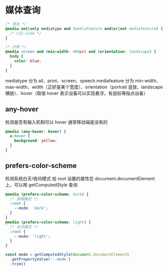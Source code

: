 # 媒体查询

```css
/* 语法 */
@media not|only mediatype and (mediafeature and|or|not mediafeature) {
  /* CSS-Code */
}

/* 示例 */
@media screen and (min-width: 400px) and (orientation: landscape) {
  body {
    color: blue;
  }
}
```

mediatype 分为 all、print、screen、speech
mediafeature 分为 min-width、max-width、width（正好是某个宽度）、orientation（portrait 竖放、landscape 横放）、hover（取值 hover 表示设备可以实现悬浮，有鼠标等指点设备）

## any-hover

检测是否有输入机制可以 hover
通常移动端是没有的

```css
@media (any-hover: hover) {
  a:hover {
    background: yellow;
  }
}
```

## prefers-color-scheme

检测系统白天/夜间模式
给 root 设置的属性在 document.documentElement 上，可以用 getComputedStyle 查询

```css
@media (prefers-color-scheme: dark) {
  /* 黑暗模式 */
  :root {
    --mode: 'dark';
  }
}
@media (prefers-color-scheme: light) {
  /* 白天模式 */
  :root {
    --mode: 'light';
  }
}
```

```js
const mode = getComputedStyle(document.documentElement)
  .getPropertyValue('--mode')
  .trim()
```
